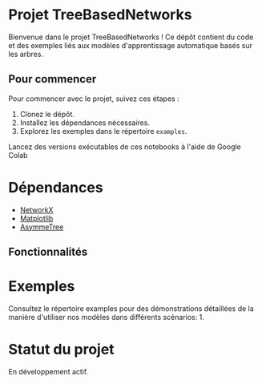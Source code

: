 # Projet TreeBasedNetworks

Bienvenue dans le projet TreeBasedNetworks ! Ce dépôt contient du code et des exemples liés aux modèles d'apprentissage automatique basés sur les arbres.

## Pour commencer

Pour commencer avec le projet, suivez ces étapes :
1. Clonez le dépôt.
2. Installez les dépendances nécessaires.
3. Explorez les exemples dans le répertoire `examples`.

Lancez des versions exécutables de ces notebooks à l'aide de Google Colab

# Dépendances
* [NetworkX](https://networkx.github.io/)
* [Matplotlib](https://matplotlib.org/)
* [AsymmeTree](https://github.com/david-schaller/AsymmeTree)
  
## Fonctionnalités


# Exemples
Consultez le répertoire examples pour des démonstrations détaillées de la manière d'utiliser nos modèles dans différents scénarios:
1. 

# Statut du projet
En développement actif.
